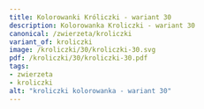 ```yaml
---
title: Kolorowanki Króliczki - wariant 30
description: Kolorowanka Kroliczki - wariant 30
canonical: /zwierzeta/kroliczki
variant_of: kroliczki
image: /kroliczki/30/kroliczki-30.svg
pdf: /kroliczki/30/kroliczki-30.pdf
tags:
- zwierzeta
- kroliczki
alt: "kroliczki kolorowanka - wariant 30"
---
```

